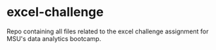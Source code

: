 # excel-challenge
Repo containing all files related to the excel challenge assignment for MSU's data analytics bootcamp. 
